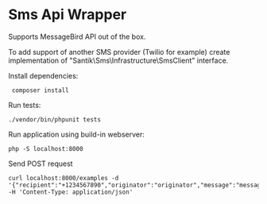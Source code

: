 # Sms Api Wrapper

Supports MessageBird API out of the box.

To add support of another SMS provider (Twilio for example) create implementation of "Santik\Sms\Infrastructure\SmsClient" interface. 

Install dependencies:
    
     composer install
     
Run tests:

    ./vendor/bin/phpunit tests 

Run application using build-in webserver:
    
    php -S localhost:8000

Send POST request
    
    curl localhost:8000/examples -d '{"recipient":"+1234567890","originator":"originator","message":"message"}' -H 'Content-Type: application/json'